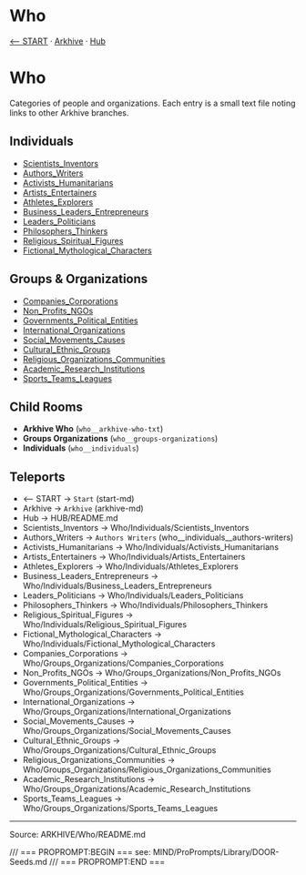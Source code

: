 # Who

[⟵ START](../../START.md) · [Arkhive](../Arkhive.md) · [Hub](../../HUB/README.md)

# Who

Categories of people and organizations. Each entry is a small text file noting links to other Arkhive branches.

## Individuals
- [Scientists_Inventors](Individuals/Scientists_Inventors)
- [Authors_Writers](Individuals/Authors_Writers)
- [Activists_Humanitarians](Individuals/Activists_Humanitarians)
- [Artists_Entertainers](Individuals/Artists_Entertainers)
- [Athletes_Explorers](Individuals/Athletes_Explorers)
- [Business_Leaders_Entrepreneurs](Individuals/Business_Leaders_Entrepreneurs)
- [Leaders_Politicians](Individuals/Leaders_Politicians)
- [Philosophers_Thinkers](Individuals/Philosophers_Thinkers)
- [Religious_Spiritual_Figures](Individuals/Religious_Spiritual_Figures)
- [Fictional_Mythological_Characters](Individuals/Fictional_Mythological_Characters)

## Groups & Organizations
- [Companies_Corporations](Groups_Organizations/Companies_Corporations)
- [Non_Profits_NGOs](Groups_Organizations/Non_Profits_NGOs)
- [Governments_Political_Entities](Groups_Organizations/Governments_Political_Entities)
- [International_Organizations](Groups_Organizations/International_Organizations)
- [Social_Movements_Causes](Groups_Organizations/Social_Movements_Causes)
- [Cultural_Ethnic_Groups](Groups_Organizations/Cultural_Ethnic_Groups)
- [Religious_Organizations_Communities](Groups_Organizations/Religious_Organizations_Communities)
- [Academic_Research_Institutions](Groups_Organizations/Academic_Research_Institutions)
- [Sports_Teams_Leagues](Groups_Organizations/Sports_Teams_Leagues)

## Child Rooms
- **Arkhive Who** (`who__arkhive-who-txt`)
- **Groups Organizations** (`who__groups-organizations`)
- **Individuals** (`who__individuals`)

## Teleports
- ⟵ START → `Start` (start-md)
- Arkhive → `Arkhive` (arkhive-md)
- Hub → HUB/README.md
- Scientists_Inventors → Who/Individuals/Scientists_Inventors
- Authors_Writers → `Authors Writers` (who__individuals__authors-writers)
- Activists_Humanitarians → Who/Individuals/Activists_Humanitarians
- Artists_Entertainers → Who/Individuals/Artists_Entertainers
- Athletes_Explorers → Who/Individuals/Athletes_Explorers
- Business_Leaders_Entrepreneurs → Who/Individuals/Business_Leaders_Entrepreneurs
- Leaders_Politicians → Who/Individuals/Leaders_Politicians
- Philosophers_Thinkers → Who/Individuals/Philosophers_Thinkers
- Religious_Spiritual_Figures → Who/Individuals/Religious_Spiritual_Figures
- Fictional_Mythological_Characters → Who/Individuals/Fictional_Mythological_Characters
- Companies_Corporations → Who/Groups_Organizations/Companies_Corporations
- Non_Profits_NGOs → Who/Groups_Organizations/Non_Profits_NGOs
- Governments_Political_Entities → Who/Groups_Organizations/Governments_Political_Entities
- International_Organizations → Who/Groups_Organizations/International_Organizations
- Social_Movements_Causes → Who/Groups_Organizations/Social_Movements_Causes
- Cultural_Ethnic_Groups → Who/Groups_Organizations/Cultural_Ethnic_Groups
- Religious_Organizations_Communities → Who/Groups_Organizations/Religious_Organizations_Communities
- Academic_Research_Institutions → Who/Groups_Organizations/Academic_Research_Institutions
- Sports_Teams_Leagues → Who/Groups_Organizations/Sports_Teams_Leagues

---
Source: ARKHIVE/Who/README.md

/// === PROPROMPT:BEGIN ===
see: MIND/ProPrompts/Library/DOOR-Seeds.md
/// === PROPROMPT:END ===
